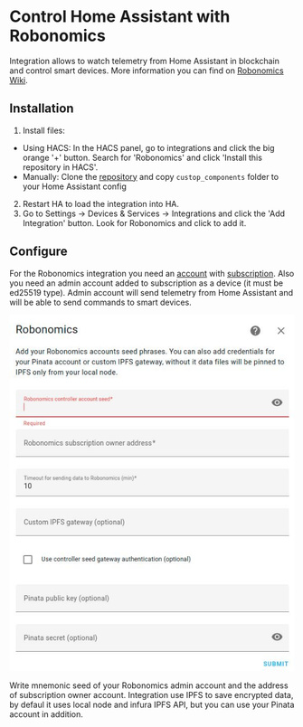 # Control Home Assistant with Robonomics

Integration allows to watch telemetry from Home Assistant in blockchain and control smart devices. More information you can find on [Robonomics Wiki](https://wiki.robonomics.network/docs/en/home-assistant-begin/).

## Installation

1. Install files:
* Using HACS:
In the HACS panel, go to integrations and click the big orange '+' button. Search for 'Robonomics' and click 'Install this repository in HACS'.
* Manually:
Clone the [repository]() and copy `custop_components` folder to your Home Assistant config
2. Restart HA to load the integration into HA.
2. Go to Settings -> Devices & Services -> Integrations and click the 'Add Integration' button. Look for Robonomics and click to add it.

## Configure

For the Robonomics integration you need an [account](https://wiki.robonomics.network/docs/en/create-account-in-dapp/) with [subscription](https://wiki.robonomics.network/docs/en/get-subscription/). Also you need an admin account added to subscription as a device (it must be ed25519 type). Admin account will send telemetry from Home Assistant and will be able to send commands to smart devices.  

![robonomics-users](images/integration-settings.jpg)

Write mnemonic seed of your Robonomics admin account and the address of subscription owner account. Integration use IPFS to save encrypted data, by defaul it uses local node and infura IPFS API, but you can use your Pinata account in addition.

